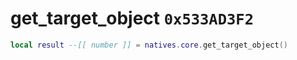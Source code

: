 # get_target_object `0x533AD3F2`

```lua
local result --[[ number ]] = natives.core.get_target_object()
```